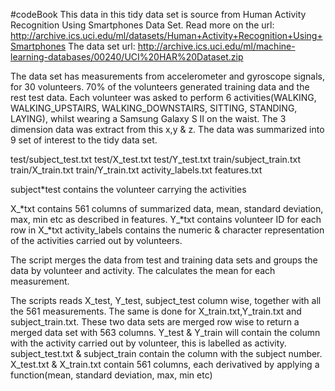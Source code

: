 #codeBook
This data in this tidy data set is source from Human Activity Recognition Using Smartphones Data Set.
Read more on the url: http://archive.ics.uci.edu/ml/datasets/Human+Activity+Recognition+Using+Smartphones
The data set url: http://archive.ics.uci.edu/ml/machine-learning-databases/00240/UCI%20HAR%20Dataset.zip

The data set has measurements from accelerometer and gyroscope signals, for 30 volunteers. 70% of the volunteers generated training data
and the rest test data. Each volunteer was asked to perform 6 activities(WALKING, WALKING_UPSTAIRS, WALKING_DOWNSTAIRS, SITTING, STANDING, LAYING), whilst
wearing a Samsung Galaxy S II on the waist. The 3 dimension data was extract from this x,y & z. The data was summarized into 9 set of interest to the tidy data set.

test/subject_test.txt
test/X_test.txt
test/Y_test.txt
train/subject_train.txt
train/X_train.txt
train/Y_train.txt
activity_labels.txt
features.txt

subject*test contains the volunteer carrying the activities

X_*txt contains 561 columns of summarized data, mean, standard deviation, max, min etc as described in features.
Y_*txt contains volunteer ID for each row in X_*txt
activity_labels contains the numeric & character representation of the activities carried out by volunteers.

The script merges the data from test and training data sets and groups the data by volunteer and activity. The calculates the mean
for each measurement.

The scripts reads X_test, Y_test, subject_test column wise, together with all the 561 measurements. The same is done for 
X_train.txt,Y_train.txt and subject_train.txt. These two data sets are merged row wise to return a merged data set with 563
columns. Y_test & Y_train will contain the column with the activity carried out by volunteer, this is labelled as activity.
subject_test.txt & subject_train contain the column with the subject number.
X_test.txt & X_train.txt contain 561 columns, each derivatived by applying a function(mean, standard deviation, max, min etc)
